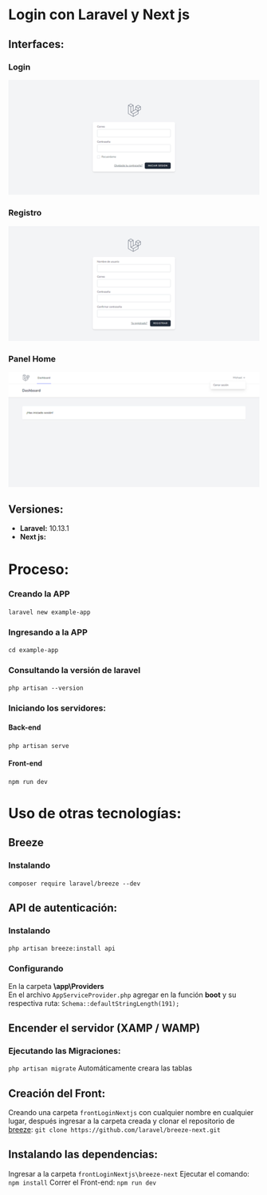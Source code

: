 #	Login con Laravel y Next js

##  Interfaces:
### Login
<p aling="center"><img src="/README/1.png"></p>

### Registro
<p aling="center"><img src="/README/2.png"></p>

### Panel Home
<p aling="center"><img src="/README/3.png"></p>

##	Versiones:
*	**Laravel:** 10.13.1
*	**Next js:** 



#	Proceso:
###	Creando la APP
`laravel new example-app`
###	Ingresando a la APP
`cd example-app`
###	Consultando la versión de laravel
`php artisan --version`
###	Iniciando los servidores:
####    Back-end
`php artisan serve`
####    Front-end
`npm run dev`


#   Uso de otras tecnologías:
##  Breeze
### Instalando
`composer require laravel/breeze --dev`
##  API de autenticación:
### Instalando
`php artisan breeze:install api`
### Configurando
En la carpeta **\app\Providers** <br>
En el archivo `AppServiceProvider.php` agregar en la función **boot** y su respectiva ruta:
`Schema::defaultStringLength(191);` 

##  Encender el servidor (XAMP / WAMP)
###  Ejecutando las Migraciones:
`php artisan migrate`
Automáticamente creara las tablas 

##  Creación del Front:
Creando una carpeta `frontLoginNextjs` con cualquier nombre en cualquier lugar, después ingresar a la carpeta creada y clonar el repositorio de [breeze](https://github.com/laravel/breeze-next):
`git clone https://github.com/laravel/breeze-next.git`
##  Instalando las dependencias:
Ingresar a la carpeta `frontLoginNextjs\breeze-next`
Ejecutar el comando: `npm install`
Correr el Front-end: `npm run dev`